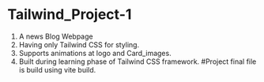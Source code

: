 # Tailwind_Project-1
1. A news Blog Webpage
2. Having only Tailwind CSS for styling.
3. Supports animations at logo and Card_images.
4. Built during learning phase of Tailwind CSS framework.
   #Project final file is build using vite build.
